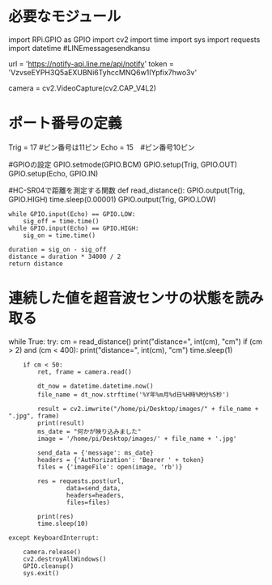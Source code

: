 # 必要なモジュール

import RPi.GPIO as GPIO
import cv2
import time
import sys
import requests
import datetime
#LINEmessagesendkansu

url = 'https://notify-api.line.me/api/notify'
token = 'VzvseEYPH3Q5aEXUBNi6TyhccMNQ6w1IYpfix7hwo3v'

camera = cv2.VideoCapture(cv2.CAP_V4L2)

# ポート番号の定義
Trig = 17  #ピン番号は11ピン
Echo = 15　#ピン番号10ピン

#GPIOの設定
GPIO.setmode(GPIO.BCM)
GPIO.setup(Trig, GPIO.OUT)
GPIO.setup(Echo, GPIO.IN)

#HC-SR04で距離を測定する関数
def read_distance():
    GPIO.output(Trig, GPIO.HIGH)
    time.sleep(0.00001)
    GPIO.output(Trig, GPIO.LOW)
    
    while GPIO.input(Echo) == GPIO.LOW:
        sig_off = time.time()
    while GPIO.input(Echo) == GPIO.HIGH:
        sig_on = time.time()

    duration = sig_on - sig_off
    distance = duration * 34000 / 2
    return distance

# 連続した値を超音波センサの状態を読み取る
while True:
    try:
        cm = read_distance()
        print("distance=", int(cm), "cm")
        if (cm > 2) and (cm < 400):
            print("distance=", int(cm), "cm")
        time.sleep(1)
        
        if cm < 50:
            ret, frame = camera.read()
            
            dt_now = datetime.datetime.now()
            file_name = dt_now.strftime('%Y年%m月%d日%H時%M分%S秒')
               
            result = cv2.imwrite("/home/pi/Desktop/images/" + file_name + ".jpg", frame)
            print(result)
            ms_date = "何かが映り込みました"
            image = '/home/pi/Desktop/images/' + file_name + '.jpg'

            send_data = {'message': ms_date}
            headers = {'Authorization': 'Bearer ' + token}
            files = {'imageFile': open(image, 'rb')}
            
            res = requests.post(url,
                    data=send_data,
                    headers=headers,
                    files=files)
           
            print(res)
            time.sleep(10)

    except KeyboardInterrupt:
        
        camera.release()
        cv2.destroyAllWindows()
        GPIO.cleanup()
        sys.exit()
